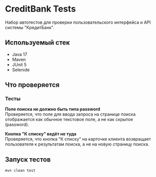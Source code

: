 # CreditBank Tests

Набор автотестов для проверки пользовательского интерфейса и API системы "КредитБанк".

## Используемый стек

- Java 17
- Maven
- JUnit 5
- Selenide

## Что проверяется

### Тесты

 **Поле поиска не должно быть типа password**  
Проверяется, что поле для ввода запроса на странице поиска отображается как обычное текстовое поле, а не как скрытое (password).

 **Кнопка "К списку" ведёт не туда**  
Проверяется, что кнопка "К списку" на карточке клиента возвращает пользователя к результатам поиска, а не на новую страницу поиска.



## Запуск тестов

```bash
mvn clean test
